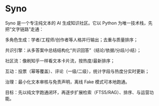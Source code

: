# Syno
Syno 是一个专注纯文本的 AI 生成知识社区。它以 Python 为唯一技术栈，先把“文字链路”走通：

多角色生成：学者/工程师/创作者等人格并行输出；去重与质量排序；

共识引擎：从多答案中总结结构化“共识回答”（结论/依据/分歧/小结）；

社区流：像刷知乎一样看文本卡片流，按热度/最新排序；

互动：投票（幂等覆盖）、评论（一级/二级），统计字段与热度分实时更新；

治理：最小化文本审核与免责声明，离线 Fake 模式可本地跑通。

目标：先以纯文字跑通闭环，再逐步扩展检索（FTS5/RAG）、排序、与运营功能。
